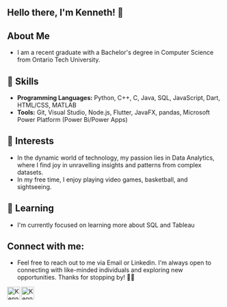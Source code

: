 <h2>Hello there, I'm Kenneth! 👋</h2>

## About Me
- I am a recent graduate with a Bachelor's degree in Computer Science from Ontario Tech University.

## 🔧 Skills
- **Programming Languages:** Python, C++, C, Java, SQL, JavaScript, Dart, HTML/CSS, MATLAB
- **Tools:** Git, Visual Studio, Node.js, Flutter, JavaFX, pandas, Microsoft Power Platform (Power Bi/Power Apps)

## 🚀 Interests
- In the dynamic world of technology, my passion lies in Data Analytics, where I find joy in unravelling insights and patterns from complex datasets.
- In my free time, I enjoy playing video games, basketball, and sightseeing.

## 🌱 Learning
- I'm currently focused on learning more about SQL and Tableau

## Connect with me:
- Feel free to reach out to me via Email or Linkedin. I'm always open to connecting with like-minded individuals and exploring new opportunities. Thanks for stopping by! 👨‍💻

[<img align="left" width="30px" target="_blank" src="https://simpleicons.org/icons/linkedin.svg" alt="Kenneth's Linkedin" />][linkedin]
[<img align="left" width="30px" target="_blank" src="https://simpleicons.org/icons/gmail.svg" alt="Kenneth's email" />][gmail]


[linkedin]: https://www.linkedin.com/in/kennethtse14/
[gmail]: mailto:tse.kenneth79@gmail.com



